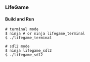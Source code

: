 ### LifeGame
#### Build and Run
```
# terminal mode
$ ninja # or ninja lifegame_terminal
$ ./lifegame_terminal

# sdl2 mode
$ ninja lifegame_sdl2
$ ./lifegame_sdl2
```
